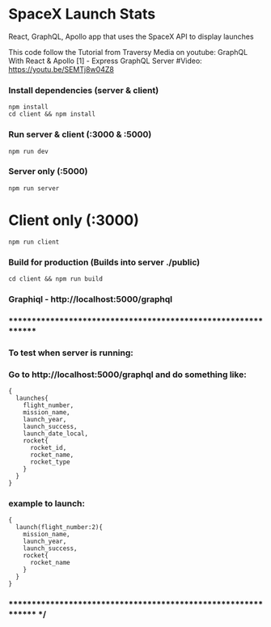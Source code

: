 # SpaceX Launch Stats 

React, GraphQL, Apollo app that uses the SpaceX API to display launches

This code follow the Tutorial from Traversy Media on youtube:
GraphQL With React & Apollo [1] - Express GraphQL Server
#Video: https://youtu.be/SEMTj8w04Z8


### Install dependencies (server & client)
```
npm install
cd client && npm install
```

### Run server & client (:3000 & :5000)
```
npm run dev
```

### Server only (:5000)
```
npm run server
```

# Client only (:3000)
```
npm run client
```

### Build for production (Builds into server ./public)
```
cd client && npm run build
```

### Graphiql - http://localhost:5000/graphql


### *************************************************************
### To test when server is running:
### Go  to http://localhost:5000/graphql and do something like: 
```
{
  launches{
    flight_number,
    mission_name,
    launch_year,
    launch_success,
    launch_date_local,
    rocket{
      rocket_id,
      rocket_name,
      rocket_type
    }
  }
}
```
### example to launch:
```
{
  launch(flight_number:2){
    mission_name,
    launch_year,
    launch_success,
    rocket{
      rocket_name
    }
  }
}
```
### ************************************************************* */
